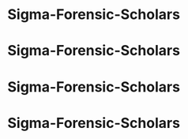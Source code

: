 # Sigma-Forensic-Scholars
# Sigma-Forensic-Scholars
# Sigma-Forensic-Scholars
# Sigma-Forensic-Scholars
